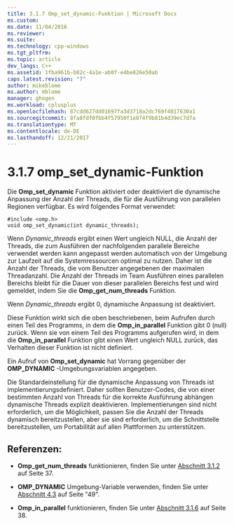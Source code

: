 ```yaml
---
title: 3.1.7 Omp_set_dynamic-Funktion | Microsoft Docs
ms.custom: 
ms.date: 11/04/2016
ms.reviewer: 
ms.suite: 
ms.technology: cpp-windows
ms.tgt_pltfrm: 
ms.topic: article
dev_langs: C++
ms.assetid: 1fba961b-b82c-4a1e-ab0f-e4be826e50ab
caps.latest.revision: "7"
author: mikeblome
ms.author: mblome
manager: ghogen
ms.workload: cplusplus
ms.openlocfilehash: 87cdd627dd01697fa3d3718a2dc769f4017630a1
ms.sourcegitcommit: 8fa8fdf0fbb4f57950f1e8f4f9b81b4d39ec7d7a
ms.translationtype: MT
ms.contentlocale: de-DE
ms.lasthandoff: 12/21/2017
---
```

# <a name="317-ompsetdynamic-function"></a>3.1.7 omp_set_dynamic-Funktion
Die **Omp_set_dynamic** Funktion aktiviert oder deaktiviert die dynamische Anpassung der Anzahl der Threads, die für die Ausführung von parallelen Regionen verfügbar. Es wird folgendes Format verwendet:  
  
```  
#include <omp.h>  
void omp_set_dynamic(int dynamic_threads);  
```  
  
 Wenn *Dynamic_threads* ergibt einen Wert ungleich NULL, die Anzahl der Threads, die zum Ausführen der nachfolgenden parallele Bereiche verwendet werden kann angepasst werden automatisch von der Umgebung zur Laufzeit auf die Systemressourcen optimal zu nutzen. Daher ist die Anzahl der Threads, die vom Benutzer angegebenen der maximalen Threadanzahl. Die Anzahl der Threads im Team Ausführen eines parallelen Bereichs bleibt für die Dauer von dieser parallelen Bereichs fest und wird gemeldet, indem Sie die **Omp_get_num_threads** Funktion.  
  
 Wenn *Dynamic_threads* ergibt 0, dynamische Anpassung ist deaktiviert.  
  
 Diese Funktion wirkt sich die oben beschriebenen, beim Aufrufen durch einen Teil des Programms, in dem die **Omp_in_parallel** Funktion gibt 0 (null) zurück. Wenn sie von einem Teil des Programms aufgerufen wird, in dem die **Omp_in_parallel** Funktion gibt einen Wert ungleich NULL zurück, das Verhalten dieser Funktion ist nicht definiert.  
  
 Ein Aufruf von **Omp_set_dynamic** hat Vorrang gegenüber der **OMP_DYNAMIC** -Umgebungsvariablen angegeben.  
  
 Die Standardeinstellung für die dynamische Anpassung von Threads ist implementierungsdefiniert. Daher sollten Benutzer-Codes, die von einer bestimmten Anzahl von Threads für die korrekte Ausführung abhängen dynamische Threads explizit deaktivieren. Implementierungen sind nicht erforderlich, um die Möglichkeit, passen Sie die Anzahl der Threads dynamisch bereitzustellen, aber sie sind erforderlich, um die Schnittstelle bereitzustellen, um Portabilität auf allen Plattformen zu unterstützen.  
  
## <a name="cross-references"></a>Referenzen:  
  
-   **Omp_get_num_threads** funktionieren, finden Sie unter [Abschnitt 3.1.2](../../parallel/openmp/3-1-2-omp-get-num-threads-function.md) auf Seite 37.  
  
-   **OMP_DYNAMIC** Umgebung-Variable verwenden, finden Sie unter [Abschnitt 4.3](../../parallel/openmp/4-3-omp-dynamic.md) auf Seite "49".  
  
-   **Omp_in_parallel** funktionieren, finden Sie unter [Abschnitt 3.1.6](../../parallel/openmp/3-1-6-omp-in-parallel-function.md) auf Seite 38.